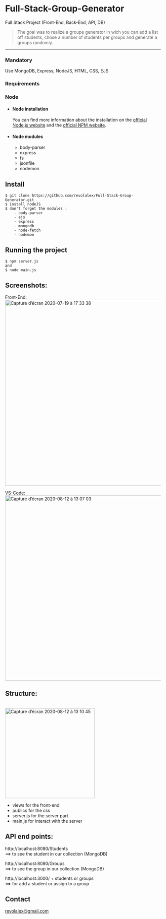 # Full-Stack-Group-Generator
Full Stack Project (Front-End, Back-End, API, DB)
> The goal was to realize a groupe generator in wich you can add a list off students, chose a number of students per groups and generate a groups randomly.
---

### Mandatory
Use MongoDB, Express, NodeJS, HTML, CSS, EJS

### Requirements


### Node

- #### Node installation
  You can find more information about the installation on the [official Node.js website](https://nodejs.org/) and the [official NPM website](https://npmjs.org/).

- #### Node modules
  - body-parser
  - express
  - fs
  - jsonfile
  - nodemon


## Install

    $ git clone https://github.com/revolalex/Full-Stack-Group-Generator.git
    $ install nodeJS
    $ don't forget the modules :
        - body-parser
        - ejs
        - express
        - mongodb
        - node-fetch
        - nodemon


## Running the project

    $ npm server.js
    and
    $ node main.js
    
## Screenshots:
Front-End: <br>
<img width="600" alt="Capture d’écran 2020-07-19 à 17 33 38" src="https://user-images.githubusercontent.com/56839789/90007334-dbdd2900-dc9a-11ea-935f-c56bc3846480.gif">

VS-Code: <br>
<img width="597" alt="Capture d’écran 2020-08-12 à 13 07 03" src="https://user-images.githubusercontent.com/56839789/90008577-dc76bf00-dc9c-11ea-9aea-cc576f68ddd9.png">




## Structure:
<br>
<img width="290" alt="Capture d’écran 2020-08-12 à 13 10 45" src="https://user-images.githubusercontent.com/56839789/90008829-4000ec80-dc9d-11ea-9ea2-2f6b7969804e.png">
<br>

- views for the front-end
- publics for the css
- server.js for the server part
- main.js for interact with the server

## API end points:

http://localhost:8080/Students<br>
==> to see the student in our collection (MongoDB) <br>

http://localhost:8080/Groups<br>
==> to see the group in our collection (MongoDB) <br>

http://localhost:3000/ + students or groups  <br>
==> for add a student or assign to a group




## Contact
revolalex@gmail.com

